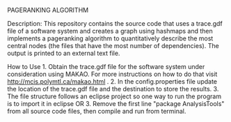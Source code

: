 PAGERANKING ALGORITHM

Description:
	This repository contains the source code that uses a trace.gdf file of a software system and creates a graph using hashmaps and then implements a pageranking algorithm to quantitatively describe the most central nodes (the files that have the most number of dependencies). The output is printed to an external text file.

How to Use
	1. Obtain the trace.gdf file for the software system under consideration using MAKAO. For more instructions on how to do that visit http://mcis.polymtl.ca/makao.html .
	2. In the config.properties file update the location of the trace.gdf file and the destination to store the results.
	3. The file structure follows an eclipse project so one way to run the program is to import it in eclipse
														OR
	3. Remove the first line "package AnalysisTools" from all source code files, then compile and run from terminal.
